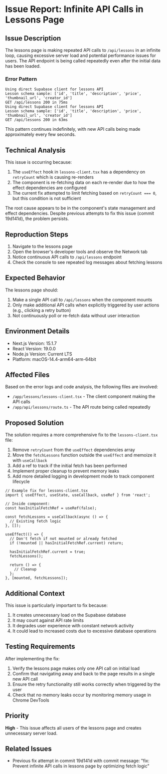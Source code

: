 # Issue Report: Infinite API Calls in Lessons Page

## Issue Description

The lessons page is making repeated API calls to `/api/lessons` in an infinite loop, causing excessive server load and potential performance issues for users. The API endpoint is being called repeatedly even after the initial data has been loaded.

### Error Pattern
```
Using direct Supabase client for lessons API
Lesson schema sample: ['id', 'title', 'description', 'price', 'thumbnail_url', 'creator_id']
GET /api/lessons 200 in 75ms
Using direct Supabase client for lessons API
Lesson schema sample: ['id', 'title', 'description', 'price', 'thumbnail_url', 'creator_id']
GET /api/lessons 200 in 63ms
```

This pattern continues indefinitely, with new API calls being made approximately every few seconds.

## Technical Analysis

This issue is occurring because:

1. The `useEffect` hook in `lessons-client.tsx` has a dependency on `retryCount` which is causing re-renders
2. The component is re-fetching data on each re-render due to how the effect dependencies are configured
3. The current fix attempted to limit fetching based on `retryCount === 0`, but this condition is not sufficient

The root cause appears to be in the component's state management and effect dependencies. Despite previous attempts to fix this issue (commit 19d141d), the problem persists.

## Reproduction Steps

1. Navigate to the lessons page
2. Open the browser's developer tools and observe the Network tab
3. Notice continuous API calls to `/api/lessons` endpoint
4. Check the console to see repeated log messages about fetching lessons

## Expected Behavior

The lessons page should:
1. Make a single API call to `/api/lessons` when the component mounts
2. Only make additional API calls when explicitly triggered by user actions (e.g., clicking a retry button)
3. Not continuously poll or re-fetch data without user interaction

## Environment Details

- Next.js Version: 15.1.7
- React Version: 19.0.0
- Node.js Version: Current LTS
- Platform: macOS-14.4-arm64-arm-64bit

## Affected Files

Based on the error logs and code analysis, the following files are involved:

- `/app/lessons/lessons-client.tsx` - The client component making the API calls
- `/app/api/lessons/route.ts` - The API route being called repeatedly

## Proposed Solution

The solution requires a more comprehensive fix to the `lessons-client.tsx` file:

1. Remove `retryCount` from the `useEffect` dependencies array
2. Move the `fetchLessons` function outside the `useEffect` and memoize it with `useCallback`
3. Add a ref to track if the initial fetch has been performed
4. Implement proper cleanup to prevent memory leaks
5. Add more detailed logging in development mode to track component lifecycle

```tsx
// Example fix for lessons-client.tsx
import { useEffect, useState, useCallback, useRef } from 'react';

// Inside component:
const hasInitialFetchRef = useRef(false);

const fetchLessons = useCallback(async () => {
  // Existing fetch logic
}, []);

useEffect(() => {
  // Don't fetch if not mounted or already fetched
  if (!mounted || hasInitialFetchRef.current) return;
  
  hasInitialFetchRef.current = true;
  fetchLessons();
  
  return () => {
    // Cleanup
  };
}, [mounted, fetchLessons]);
```

## Additional Context

This issue is particularly important to fix because:

1. It creates unnecessary load on the Supabase database
2. It may count against API rate limits
3. It degrades user experience with constant network activity
4. It could lead to increased costs due to excessive database operations

## Testing Requirements

After implementing the fix:
1. Verify the lessons page makes only one API call on initial load
2. Confirm that navigating away and back to the page results in a single new API call
3. Ensure the retry functionality still works correctly when triggered by the user
4. Check that no memory leaks occur by monitoring memory usage in Chrome DevTools

## Priority

**High** - This issue affects all users of the lessons page and creates unnecessary server load.

## Related Issues

- Previous fix attempt in commit 19d141d with commit message: "fix: Prevent infinite API calls in lessons page by optimizing fetch logic"
